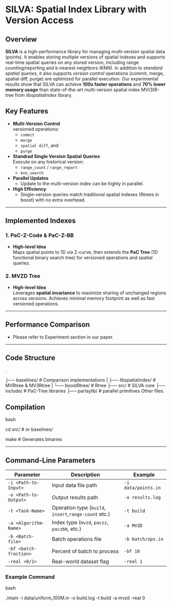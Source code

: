 # SILVA: Spatial Index Library with Version Access

## Overview
**SILVA** is a high-performance library for managing multi-version spatial data (points). It enables storing multiple versions of spatial indexes and supports real-time spatial queries on any stored version, including range counting/reporting and k-nearest neighbors (KNN). 
In addition to *standard spatial queries*, it also supports
*version control* operations (commit, merge, spatial diff, purge) are optimized for parallel execution. 
Our experimental results show that SILVA can achieve  **100x faster operations** and **70% lower memory usage** than state-of-the-art multi-version spatial index MV(3)R-tree from *libspatialindex* library.

## Key Features
- **Multi-Version Control**  
   versioned operations:  
   - `commit`
   - `merge`
   - `spatial diff`, and 
   - `purge`
- **Standrad Single Version Spatial Queries**  
  Execute on any historical version:
  - `range_count` / `range_report`
  - `knn_search`
- **Parallel Updates**
  - Update to the multi-version index can be highly in parallel.  
- **High Efficiency**  
  - Single-version queries match traditional spatial indexes (Rtrees in boost) with no extra overhead.

---

## Implemented Indexes
### 1. PaC-Z-Code & PaC-Z-BB
- **High-level Idea**  
  Maps spatial points to 1D via Z-curve, then extends the **PaC Tree** (1D functional binary search tree) for versioned operations and spatial queries.

### 2. MVZD Tree
- **High-level Idea**  
  Leverages **spatial invariance** to maximize sharing of unchanged regions across versions.
  Achieves minimal memory footprint as well as fast versioned operations.
---

## Performance Comparison
- Please refer to Experiment section in our paper.
---

## Code Structure
.

├── baselines/ # Comparison implementations
|   ├── libspatialindex/ # MVRtree & MV3Rtree
|   └── boostRtree/ # Rtree
├── src/ # SILVA core
├── include/ # PaC-Tree libraries
├── parlaylib/ # parallel primitives
Other files.

## Compilation
bash

cd src/ # or baselines/

make # Generates binaries

---

## Command-Line Parameters
| Parameter              | Description                          | Example                   |
|------------------------|--------------------------------------|---------------------------|
| `-i <Path-to-Input>`   | Input data file path                 | `-i data/points.in`      |
| `-o <Path-to-Output>`  | Output results path                  | `-o results.log`      |
| `-t <Task-Name>`       | Operation type (`build`, `insert`,`range-count` etc.)| `-t build`          |
| `-a <Algorithm-Name>` | Index type (`mvzd`, `paczz`, `paczbb`, etc.) | `-a MVZD`                |
| `-b <Batch-file>`      | Batch operations file                | `-b batch/ops.in`        |
| `-bf <batch-fraction>` | Percent of batch to process | `-bf 10`               |
| `-real <0/1>`   | Real-world dataset flag              | `-real 1`              |

### Example Command
bash

./main -i data/uniform_100M.in -o build.log -t build -a mvzd -real 0
